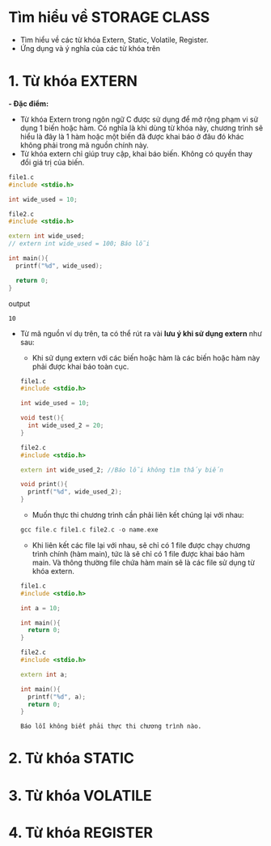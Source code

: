 # Tìm hiểu về STORAGE CLASS
- Tìm hiểu về các từ khóa Extern, Static, Volatile, Register.
- Ứng dụng và ý nghĩa của các từ khóa trên
# 1. Từ khóa EXTERN
**- Đặc điểm:**
  - Từ khóa Extern trong ngôn ngữ C được sử dụng để mở rộng phạm vi sử dụng 1 biến hoặc hàm. Có nghĩa là khi dùng từ khóa này, chương trình sẽ hiểu là đây là 1 hàm hoặc một biến đã được khai báo ở đâu đó khác không phải trong mã nguồn chính này.
  - Từ khóa extern chỉ giúp truy cập, khai báo biến. Không có quyền thay đổi giá trị của biến.
  ```cpp
  file1.c
  #include <stdio.h>
  
  int wide_used = 10;
  
  file2.c
  #include <stdio.h>
  
  extern int wide_used;
  // extern int wide_used = 100; Báo lỗi
  
  int main(){
    printf("%d", wide_used);
  
    return 0;
  }
  ```
  output
  ```
  10
  ```
- Từ mã nguồn ví dụ trên, ta có thể rút ra vài **lưu ý khi sử dụng extern** như sau:
  - Khi sử dụng extern với các biến hoặc hàm là các biến hoặc hàm này phải được khai báo toàn cục.

  ```cpp
  file1.c
  #include <stdio.h>
  
  int wide_used = 10;
  
  void test(){
    int wide_used_2 = 20;
  }
  
  file2.c
  #include <stdio.h>
  
  extern int wide_used_2; //Báo lỗi không tìm thấy biến
  
  void print(){
    printf("%d", wide_used_2);
  }
  ```

  - Muốn thực thi chương trình cần phải liên kết chúng lại với nhau:

  ```cpp
  gcc file.c file1.c file2.c -o name.exe
  ```

  - Khi liên kết các file lại với nhau, sẽ chỉ có 1 file được chạy chương trình chính (hàm main), tức là sẽ chỉ có 1 file được khai báo hàm main. Và thông thường file chứa hàm main sẽ là các file sử dụng từ khóa extern.


  ```cpp
  file1.c
  #include <stdio.h>
  
  int a = 10;
  
  int main(){
    return 0;
  }
  
  file2.c
  #include <stdio.h>
  
  extern int a;
  
  int main(){
    printf("%d", a);
    return 0;
  }
  ```
  ```
  Báo lỗi không biết phải thực thi chương trình nào.
  ```

# 2. Từ khóa STATIC
# 3. Từ khóa VOLATILE
# 4. Từ khóa REGISTER
